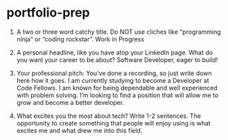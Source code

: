 # portfolio-prep

1. A two or three word catchy title. Do NOT use cliches like “programming ninja” or “coding rockstar”.
Work in Progress

2. A personal headline, like you have atop your LinkedIn page. What do you want your career to be about?
Software Developer, eager to build!

3. Your professional pitch: You’ve done a recording, so just write down here how it goes.
I am currently studying to become a Developer at Code Fellows. I am known for being dependable and well experienced with problem solving. I’m looking to find a position that will allow me to grow and become a better developer.

4. What excites you the most about tech? Write 1-2 sentences.
The opportunity to create something that people will enjoy using is what excites me and what drew me into this field.